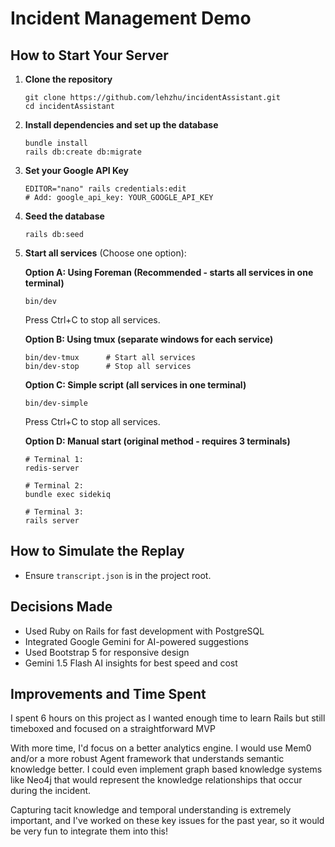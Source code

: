# Incident Management Demo

## How to Start Your Server
1. **Clone the repository**
   ```
   git clone https://github.com/lehzhu/incidentAssistant.git
   cd incidentAssistant
   ```
2. **Install dependencies and set up the database**
   ```
   bundle install
   rails db:create db:migrate
   ```
3. **Set your Google API Key**
   ```
   EDITOR="nano" rails credentials:edit
   # Add: google_api_key: YOUR_GOOGLE_API_KEY
   ```  
4. **Seed the database**
   ```
   rails db:seed
   ```
5. **Start all services** (Choose one option):

   **Option A: Using Foreman (Recommended - starts all services in one terminal)**
   ```
   bin/dev
   ```
   Press Ctrl+C to stop all services.

   **Option B: Using tmux (separate windows for each service)**
   ```
   bin/dev-tmux      # Start all services
   bin/dev-stop      # Stop all services
   ```
   
   **Option C: Simple script (all services in one terminal)**
   ```
   bin/dev-simple
   ```
   Press Ctrl+C to stop all services.

   **Option D: Manual start (original method - requires 3 terminals)**
   ```
   # Terminal 1:
   redis-server
   
   # Terminal 2:
   bundle exec sidekiq
   
   # Terminal 3:
   rails server
   ```

## How to Simulate the Replay
- Ensure `transcript.json` is in the project root.

## Decisions Made
- Used Ruby on Rails for fast development with PostgreSQL
- Integrated Google Gemini for AI-powered suggestions
- Used Bootstrap 5 for responsive design
- Gemini 1.5 Flash AI insights for best speed and cost

## Improvements and Time Spent
I spent 6 hours on this project as I wanted enough time to learn Rails but still timeboxed and focused on a straightforward MVP

With more time, I'd focus on a better analytics engine. I would use Mem0 and/or a more robust Agent framework that understands semantic knowledge better. I could even implement graph based knowledge systems like Neo4j that would represent the knowledge relationships that occur during the incident. 

Capturing tacit knowledge and temporal understanding is extremely important, and I've worked on these key issues for the past year, so it would be very fun to integrate them into this! 
